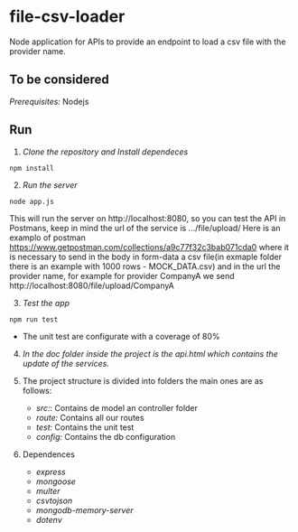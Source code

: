 # file-csv-loader
Node application for APIs to provide an endpoint to load a csv file with the provider name.

## To be considered

*Prerequisites:* Nodejs

## Run

1. *Clone the repository and Install dependeces*
````
npm install
````

2. *Run the server*
````
node app.js
````

This will run  the server on http://localhost:8080, so you can test the API in Postmans, keep in mind the url of the service is .../file/upload/
Here is an examplo of postman https://www.getpostman.com/collections/a9c77f32c3bab071cda0  where it is necessary to send in the body in form-data a csv file(in exmaple folder there is an example with 1000 rows - MOCK_DATA.csv) and in the url the provider name, for example for provider CompanyA we send http://localhost:8080/file/upload/CompanyA

3. *Test the app*
````
npm run test
````
- The unit test are configurate with a coverage of 80%

4. *In the doc folder inside the project is the api.html which contains the update of the services.*

5. The project structure is divided into folders the main ones are as follows:
    * *src:*: Contains de model an controller folder
    * *route:* Contains all our routes
    * *test:* Contains the unit test
    * *config:* Contains the db configuration

6. Dependences
    - *express*
    - *mongoose*
    - *multer*
    - *csvtojson*
    - *mongodb-memory-server*
    - *dotenv*



